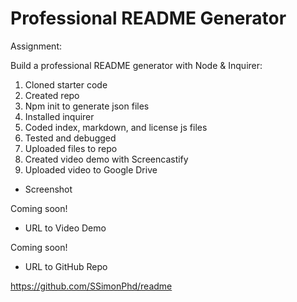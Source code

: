 # Professional README Generator

Assignment:

Build a professional README generator with Node & Inquirer:

1. Cloned starter code
1. Created repo
1. Npm init to generate json files
1. Installed inquirer
1. Coded index, markdown, and license js files
1. Tested and debugged
1. Uploaded files to repo
1. Created video demo with Screencastify
1. Uploaded video to Google Drive

- Screenshot

Coming soon!

- URL to Video Demo

Coming soon!

- URL to GitHub Repo

https://github.com/SSimonPhd/readme
